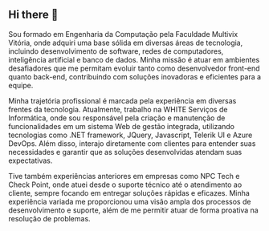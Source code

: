 ## Hi there 👋

Sou formado em Engenharia da Computação pela Faculdade Multivix Vitória, onde adquiri uma base sólida em diversas áreas de tecnologia, incluindo desenvolvimento de software, redes de computadores, inteligência artificial e banco de dados. Minha missão é atuar em ambientes desafiadores que me permitam evoluir tanto como desenvolvedor front-end quanto back-end, contribuindo com soluções inovadoras e eficientes para a equipe.

Minha trajetória profissional é marcada pela experiência em diversas frentes da tecnologia. Atualmente, trabalho na WHITE Serviços de Informática, onde sou responsável pela criação e manutenção de funcionalidades em um sistema Web de gestão integrada, utilizando tecnologias como .NET framework, JQuery, Javascript, Telerik UI e Azure DevOps. Além disso, interajo diretamente com clientes para entender suas necessidades e garantir que as soluções desenvolvidas atendam suas expectativas.

Tive também experiências anteriores em empresas como NPC Tech e Check Point, onde atuei desde o suporte técnico até o atendimento ao cliente, sempre focando em entregar soluções rápidas e eficazes. Minha experiência variada me proporcionou uma visão ampla dos processos de desenvolvimento e suporte, além de me permitir atuar de forma proativa na resolução de problemas.
